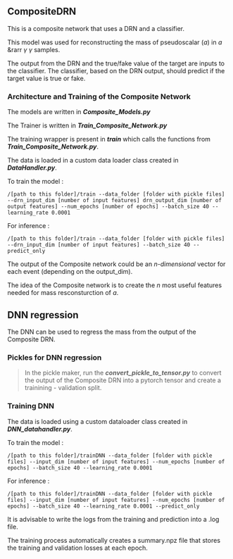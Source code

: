 ## CompositeDRN

This is a composite network that uses a DRN and a classifier. 

This model was used for reconstructing the mass of pseudoscalar (_a_) in _a_ &rarr $\gamma$ $\gamma$ samples.

The output from the DRN and the true/fake value of the target are inputs to the classifier. The classifier, based on the DRN output, should predict if the target value is true or fake.

### Architecture and Training of the Composite Network

The models are written in ***Composite_Models.py***

The Trainer is written in ***Train_Composite_Network.py***

The training wrapper is present in **_train_** which calls the functions from ***Train_Composite_Network.py***.

The data is loaded in a custom data loader class created in ***DataHandler.py***.

To train the model :

```
/[path to this folder]/train --data_folder [folder with pickle files] --drn_input_dim [number of input features] drn_output_dim [number of output features] --num_epochs [number of epochs] --batch_size 40 --learning_rate 0.0001
``` 

For inference :

```
/[path to this folder]/train --data_folder [folder with pickle files] --drn_input_dim [number of input features] --batch_size 40 --predict_only

```

The output of the Composite network could be an _n-dimensional_ vector for each event (depending on the output_dim).

The idea of the Composite network is to create the _n_ most useful features needed for mass resconsturction of _a_.  

## DNN regression 

The DNN can be used to regress the mass from the output of the Composite DRN.

### Pickles for DNN regression

> In the pickle maker, run the ***convert_pickle_to_tensor.py*** to convert the output of the Composite DRN into a pytorch tensor and create a trainining - validation split.

### Training DNN

The data is loaded using a custom dataloader class created in ***DNN_datahandler.py***.

To train the model :

```
/[path to this folder]/trainDNN --data_folder [folder with pickle files] --input_dim [number of input features] --num_epochs [number of epochs] --batch_size 40 --learning_rate 0.0001

```

For inference :

```
/[path to this folder]/trainDNN --data_folder [folder with pickle files] --input_dim [number of input features] --num_epochs [number of epochs] --batch_size 40 --learning_rate 0.0001 --predict_only 

```

It is advisable to write the logs from the training and prediction into a .log file.

The training process automatically creates a summary.npz file that stores the training and validation losses at each epoch.
